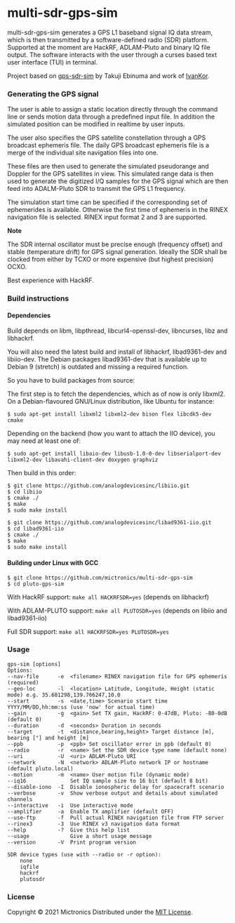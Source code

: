 # multi-sdr-gps-sim

multi-sdr-gps-sim generates a GPS L1 baseband signal IQ data stream, which is then transmitted by a
software-defined radio (SDR) platform. Supported at the moment are HackRF, ADLAM-Pluto and binary IQ file output.
The software interacts with the user through a curses based text user interface (TUI) in terminal.

Project based on [gps-sdr-sim](https://github.com/osqzss/gps-sdr-sim) by Takuji Ebinuma and work of [IvanKor](https://github.com/IvanKor).

### Generating the GPS signal

The user is able to assign a static location directly through the command line or sends motion data through a predefined input file.
In addition the simulated position can be modified in realtime by user inputs.

The user also specifies the GPS satellite constellation through a GPS broadcast ephemeris file. The daily GPS broadcast ephemeris file
is a merge of the individual site navigation files into one.

These files are then used to generate the simulated pseudorange and Doppler for the GPS satellites in view. This simulated range data is
then used to generate the digitized I/Q samples for the GPS signal which are then feed into ADALM-Pluto SDR to transmit the GPS L1 frequency.

The simulation start time can be specified if the corresponding set of ephemerides is available. Otherwise the first time of ephemeris in the RINEX navigation file
is selected. RINEX input format 2 and 3 are supported.

__Note__

The SDR internal oscillator must be precise enough (frequency offset) and stable (temperature drift) for GPS signal generation.
Ideally the SDR shall be clocked from either by TCXO or more expensive (but highest precision) OCXO.

Best experience with HackRF.

### Build instructions

#### Dependencies

Build depends on libm, libpthread, libcurl4-openssl-dev, libncurses, libz and libhackrf.

You will also need the latest build and install of libhackrf, libad9361-dev and libiio-dev. The Debian packages
libad9361-dev that is available up to Debian 9 (stretch) is outdated and missing a required function.

So you have to build packages from source:

The first step is to fetch the dependencies, which as of now is only libxml2. On a Debian-flavoured GNU/Linux distribution, like Ubuntu for instance:

```
$ sudo apt-get install libxml2 libxml2-dev bison flex libcdk5-dev cmake
```

Depending on the backend (how you want to attach the IIO device), you may need at least one of:

```
$ sudo apt-get install libaio-dev libusb-1.0-0-dev libserialport-dev libxml2-dev libavahi-client-dev doxygen graphviz
```

Then build in this order:

```
$ git clone https://github.com/analogdevicesinc/libiio.git
$ cd libiio
$ cmake ./
$ make
$ sudo make install
```

```
$ git clone https://github.com/analogdevicesinc/libad9361-iio.git
$ cd libad9361-iio
$ cmake ./
$ make
$ sudo make install
```

#### Building under Linux with GCC

```
$ git clone https://github.com/mictronics/multi-sdr-gps-sim
$ cd pluto-gps-sim
```

With HackRF support: `make all HACKRFSDR=yes` (depends on libhackrf)

With ADLAM-PLUTO support: `make all PLUTOSDR=yes` (depends on libiio and libad9361-iio)

Full SDR support: `make all HACKRFSDR=yes PLUTOSDR=yes`

### Usage

````
gps-sim [options]
Options:
--nav-file      -e  <filename> RINEX navigation file for GPS ephemeris (required)
--geo-loc       -l  <location> Latitude, Longitude, Height (static mode) e.g. 35.681298,139.766247,10.0
--start         -s  <date,time> Scenario start time YYYY/MM/DD,hh:mm:ss (use 'now' for actual time)
--gain          -g  <gain> Set TX gain, HackRF: 0-47dB, Pluto: -80-0dB (default 0)
--duration      -d  <seconds> Duration in seconds
--target        -t  <distance,bearing,height> Target distance [m], bearing [°] and height [m]
--ppb           -p  <ppb> Set oscillator error in ppb (default 0)
--radio         -r  <name> Set the SDR device type name (default none)
--uri           -U  <uri> ADLAM-Pluto URI
--network       -N  <network> ADLAM-Pluto network IP or hostname (default pluto.local)
--motion        -m  <name> User motion file (dynamic mode)
--iq16              Set IQ sample size to 16 bit (default 8 bit)
--disable-iono  -I  Disable ionospheric delay for spacecraft scenario
--verbose       -v  Show verbose output and details about simulated channels
--interactive   -i  Use interactive mode
--amplifier     -a  Enable TX amplifier (default OFF)
--use-ftp       -f  Pull actual RINEX navigation file from FTP server
--rinex3        -3  Use RINEX v3 navigation data format
--help          -?  Give this help list
--usage             Give a short usage message
--version       -V  Print program version

SDR device types (use with --radio or -r option):
    none
    iqfile
    hackrf
    plutosdr
````

### License

Copyright &copy; 2021 Mictronics
Distributed under the [MIT License](http://www.opensource.org/licenses/mit-license.php).